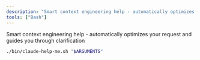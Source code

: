 ```yaml
---
description: "Smart context engineering help - automatically optimizes your request and guides you through clarification"
tools: ["Bash"]
---
```


Smart context engineering help - automatically optimizes your request and guides you through clarification

```bash
./bin/claude-help-me.sh "$ARGUMENTS"
```
